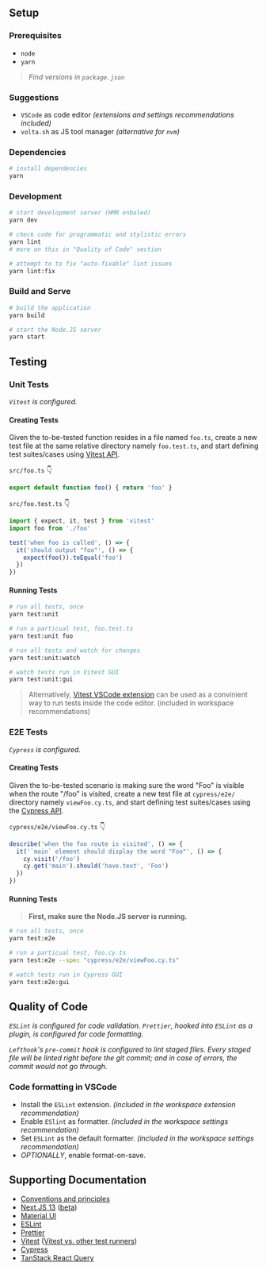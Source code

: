 ## Setup

### Prerequisites
- `node`
- `yarn`

> _Find versions in `package.json`_
### Suggestions
- `VSCode` as code editor _(extensions and settings recommendations included)_
- `volta.sh` as JS tool manager _(alternative for `nvm`)_

### Dependencies
```bash
# install dependencies
yarn
```

### Development
```bash
# start development server (HMR enbaled)
yarn dev

# check code for programmatic and stylistic errors
yarn lint
# more on this in "Quality of Code" section

# attempt to to fix "auto-fixable" lint issues
yarn lint:fix
```

### Build and Serve
```bash
# build the application
yarn build

# start the Node.JS server
yarn start
```

## Testing
### Unit Tests
_`Vitest` is configured._
#### Creating Tests
Given the to-be-tested function resides in a file named `foo.ts`, create a new test file at the same relative directory namely `foo.test.ts`, and start defining test suites/cases using [Vitest API](https://vitest.dev/api/).

`src/foo.ts` 👇
```ts
export default function foo() { return 'foo' }
```
`src/foo.test.ts` 👇
```ts
import { expect, it, test } from 'vitest'
import foo from './foo'

test('when foo is called', () => {
  it('should output "foo"', () => {
    expect(foo()).toEqual('foo')
  })
})
```

#### Running Tests
```bash
# run all tests, once
yarn test:unit

# run a particual test, foo.test.ts
yarn test:unit foo

# run all tests and watch for changes
yarn test:unit:watch

# watch tests run in Vitest GUI
yarn test:unit:gui
```
> Alternatively, [Vitest VSCode extension](https://marketplace.visualstudio.com/items?itemName=ZixuanChen.vitest-explorer) can be used as a convinient way to run tests inside the code editor. (included in workspace recommendations)

### E2E Tests
_`Cypress` is configured._

#### Creating Tests
Given the to-be-tested scenario is making sure the word "Foo" is visible when the route "/foo" is visited, create a new test file at `cypress/e2e/` directory namely `viewFoo.cy.ts`, and start defining test suites/cases using the [Cypress API](https://docs.cypress.io/guides/end-to-end-testing/writing-your-first-end-to-end-test).

`cypress/e2e/viewFoo.cy.ts` 👇

```ts
describe('when the foo route is visited', () => {
  it('`main` element should display the word "Foo"', () => {
    cy.visit('/foo')
    cy.get('main').should('have.text', 'Foo')
  })
})

```

#### Running Tests
> **First, make sure the Node.JS server is running.**
```bash
# run all tests, once
yarn test:e2e

# run a particual test, foo.cy.ts
yarn test:e2e --spec "cypress/e2e/viewFoo.cy.ts"

# watch tests run in Cypress GUI
yarn test:e2e:gui
```



## Quality of Code
_`ESLint` is configured for code validation. `Prettier`, hooked into `ESLint` as a plugin, is configured for code formatting._

_`Lefthook`'s `pre-commit` hook is configured to lint staged files. Every staged file will be linted right before the git commit; and in case of errors, the commit would not go through._

### Code formatting in VSCode
- Install the `ESLint` extension. _(included in the workspace extension recommendation)_
- Enable `ESlint` as formatter. _(included in the workspace settings recommendation)_
- Set `ESLint` as the default formatter. _(included in the workspace settings recommendation)_
- _OPTIONALLY_, enable format-on-save.

## Supporting Documentation
- [Conventions and principles](https://github.com/lux-group/www-le-customer/blob/master/docs/index.md)
- [Next.JS 13](https://nextjs.org/docs/getting-started) ([beta](https://beta.nextjs.org/docs))
- [Material UI](https://mui.com/material-ui/getting-started/overview/)
- [ESLint](https://eslint.org/docs/latest/use/getting-started)
- [Prettier](https://prettier.io/docs/en/index.html)
- [Vitest](https://vitest.dev) ([Vitest vs. other test runners](https://vitest.dev/guide/comparisons.html))
- [Cypress](https://docs.cypress.io/guides/end-to-end-testing/writing-your-first-end-to-end-test)
- [TanStack React Query](https://react-query-v3.tanstack.com/guides/queries)

